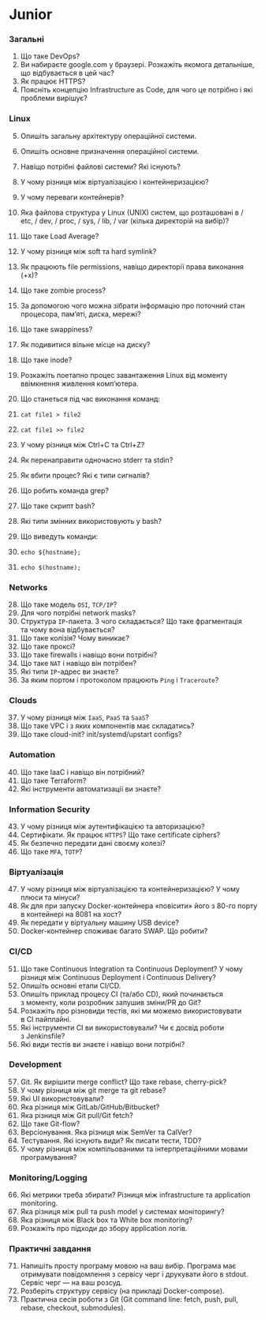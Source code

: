 # Junior

### Загальні

1. Що таке DevOps?
2. Ви набираєте google.com у браузері. Розкажіть якомога детальніше, що відбувається в цей час?
3. Як працює HTTPS?
4. Поясніть концепцію Infrastructure as Code, для чого це потрібно і які проблеми вирішує?

### Linux

5. Опишіть загальну архітектуру операційної системи.
6. Опишіть основне призначення операційної системи.
7. Навіщо потрібні файлові системи? Які існують?
8. У чому різниця між віртуалізацією і контейнеризацією?
9. У чому переваги контейнерів?
10. Яка файлова структура у Linux (UNIX) систем, що розташовані в / etc, / dev, / proc, / sys, / lib, / var (кілька директорій на вибір)?
11. Що таке Load Average?
12. У чому різниця між soft та hard symlink?
13. Як працюють file permissions, навіщо директорії права виконання (+x)?
14. Що таке zombie process?
15. За допомогою чого можна зібрати інформацію про поточний стан процесора, пам’яті, диска, мережі?
16. Що таке swappiness?
17. Як подивитися вільне місце на диску?
18. Що таке inode?
19. Розкажіть поетапно процес завантаження Linux від моменту ввімкнення живлення комп’ютера.
20. Що станеться під час виконання команд:

1. `cat file1 > file2`
2. `cat file1 >> file2`

21. У чому різниця між Ctrl+C та Ctrl+Z?
22. Як перенаправити одночасно stderr та stdin?
23. Як вбити процес? Які є типи сигналів?
24. Що робить команда grep?
25. Що таке скрипт bash?
26. Які типи змінних використовують у bash?
27. Що виведуть команди:

1. `echo ${hostname};` 
2. `echo $(hostname);`

### Networks

28. Що таке модель `OSI`, `TCP/IP`?
29. Для чого потрібні network masks?
30. Структура `IP`-пакета. З чого складається? Що таке фрагментація та чому вона відбувається?
31. Що таке колізія? Чому виникає?
32. Що таке проксі?
33. Що таке firewalls і навіщо вони потрібні?
34. Що таке `NAT` і навіщо він потрібен?
35. Які типи `IP`-адрес ви знаєте?
36. За яким портом і протоколом працюють `Ping` і `Traceroute`?

### Clouds

37. У чому різниця між `IaaS`, `PaaS` та `SaaS`?
38. Що таке VPC і з яких компонентів має складатись?
39. Що таке cloud-init? init/systemd/upstart configs?

### Automation

40. Що таке IaaC і навіщо він потрібний?
41. Що таке Terraform?
42. Які інструменти автоматизації ви знаєте?

### Information Security

43. У чому різниця між аутентифікацією та авторизацією?
44. Сертифікати. Як працює `HTTPS`? Що таке certificate ciphers?
45. Як безпечно передати дані своєму колезі?
46. Що таке `MFA`, `TOTP`?

### Віртуалізація

47. У чому різниця між віртуалізацією та контейнеризацією? У чому плюси та мінуси?
48. Як для при запуску Docker-контейнера «повісити» його з 80-го порту в контейнері на 8081 на хост?
49. Як передати у віртуальну машину USB device?
50. Docker-контейнер споживає багато SWAP. Що робити?

### CI/CD

51. Що таке Continuous Integration та Continuous Deployment? У чому різниця між Continuous Deployment і Continuous Delivery?
52. Опишіть основні етапи CI/CD.
53. Опишіть приклад процесу CI (та/або CD), який починається з моменту, коли розробник запушив зміни/PR до Git?
54. Розкажіть про різновиди тестів, які ми можемо використовувати в CI пайплайні.
55. Які інструменти CI ви використовували? Чи є досвід роботи з Jenkinsfile?
56. Які види тестів ви знаєте і навіщо вони потрібні?

### Development

57. Git. Як вирішити merge conflict? Що таке rebase, cherry-pick?
58. У чому різниця між git merge та git rebase?
59. Які UI використовували?
60. Яка різниця між GitLab/GitHub/Bitbucket?
61. Яка різниця між Git pull/Git fetch?
62. Що таке Git-flow?
63. Версіонування. Яка різниця між SemVer та CalVer?
64. Тестування. Які існують види? Як писати тести, TDD?
65. У чому різниця між компільованими та інтерпретаційними мовами програмування?

### Monitoring/Logging

66. Які метрики треба збирати? Різниця між infrastructure та application monitoring.
67. Яка різниця між pull та push model у системах моніторингу?
68. Яка різниця між Black box та White box monitoring?
69. Розкажіть про підходи до збору application логів.

### Практичні завдання

71. Напишіть просту програму мовою на ваш вибір. Програма має отримувати повідомлення з сервісу черг і друкувати його в stdout. Сервіс черг — на ваш розсуд.
72. Розберіть структуру сервісу (на прикладі Docker-compose).
73. Практична сесія роботи з Git (Git command line: fetch, push, pull, rebase, checkout, submodules).
